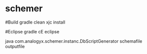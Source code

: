 # schemer

#Build
gradle clean xjc install

#Eclipse
gradle cE eclipse


java com.analogyx.schemer.instanc.DbScriptGenerator schemafile outputfile
